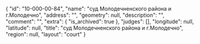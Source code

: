 {
    "id": "10-000-00-84",
    "name": "суд Молодечненского района и г.Молодечно",
    "address": "",
    "geometry": null,
    "description": "",
    "comment": "",
    "extra": {
        "is_archived": true
    },
    "judges": [],
    "longitude": null,
    "latitude": null,
    "title": "суд Молодечненского района и г.Молодечно",
    "region": null,
    "layout": "court"
}